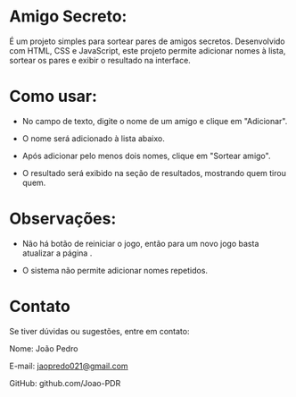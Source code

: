 # Amigo Secreto:

É um projeto simples para sortear pares de amigos secretos. Desenvolvido com HTML, CSS e JavaScript, este projeto permite adicionar nomes à lista, sortear os pares e exibir o resultado na interface.

# Como usar:

- No campo de texto, digite o nome de um amigo e clique em "Adicionar".

- O nome será adicionado à lista abaixo.

- Após adicionar pelo menos dois nomes, clique em "Sortear amigo".

- O resultado será exibido na seção de resultados, mostrando quem tirou quem.

# Observações:

- Não há botão de reiniciar o jogo, então para um novo jogo basta atualizar a página .

- O sistema não permite adicionar nomes repetidos.

# Contato

Se tiver dúvidas ou sugestões, entre em contato:

Nome: João Pedro

E-mail: jaopredo021@gmail.com

GitHub: github.com/Joao-PDR